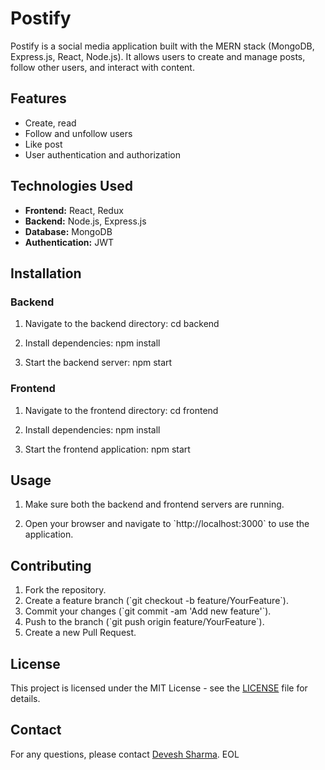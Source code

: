 # Postify

Postify is a social media application built with the MERN stack (MongoDB, Express.js, React, Node.js). It allows users to create and manage posts, follow other users, and interact with content.

## Features

- Create, read
- Follow and unfollow users
- Like post
- User authentication and authorization

## Technologies Used

- **Frontend:** React, Redux
- **Backend:** Node.js, Express.js
- **Database:** MongoDB
- **Authentication:** JWT

## Installation

### Backend

1. Navigate to the backend directory:
   cd backend

2. Install dependencies:
   npm install
   
4. Start the backend server:
   npm start

### Frontend

1. Navigate to the frontend directory:
   cd frontend

2. Install dependencies:
   npm install   

3. Start the frontend application:
   npm start

## Usage

1. Make sure both the backend and frontend servers are running.

2. Open your browser and navigate to \`http://localhost:3000\` to use the application.

## Contributing

1. Fork the repository.
2. Create a feature branch (\`git checkout -b feature/YourFeature\`).
3. Commit your changes (\`git commit -am 'Add new feature'\`).
4. Push to the branch (\`git push origin feature/YourFeature\`).
5. Create a new Pull Request.

## License

This project is licensed under the MIT License - see the [LICENSE](LICENSE) file for details.

## Contact

For any questions, please contact [Devesh Sharma](mailto:devesh@example.com).
EOL
